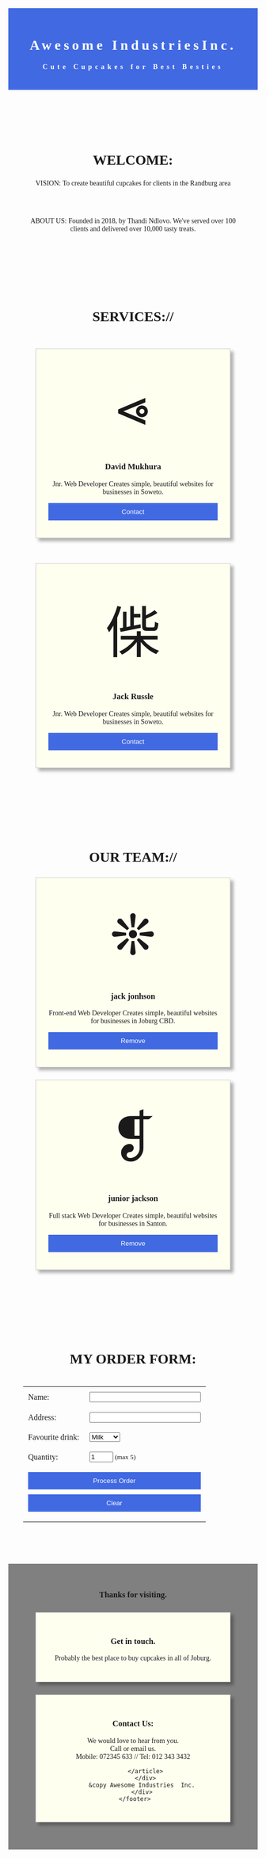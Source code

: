 <head>
    <style>
      body {
        font-family: tahoma;
        text-align: center;
      }
      header {
        letter-spacing: 6px;
        background: royalblue;
        padding: 20px;
        color: white;
      }
      h2 {
        font-size: 2em;
        width: 100%;
      }
      section {
        padding: 30px;
        margin-bottom: 40px;
      }
      .flex-container {
        display: flex;
        justify-content: center;
        flex-wrap: wrap;
      }
      .card {
        border: 1px solid #ccc;
        background-color: ivory;
        margin: 25px;
        padding: 25px;
        box-shadow: 6px 6px 6px rgba(0, 0, 0, 0.3)
      }
      .icons {
        font-size: 8em;
        padding: 25px;
      }
      button, .button {
        background: royalblue;
        border: 0;
        color: white;
        padding: 10px;
        width: 100%;
        margin-bottom: 10px;
      }
      td {
        padding: 10px;
      }
      table {
        margin: auto;
      }
      #my-order{
        background-color: #29C1C4;
        padding: 25px;
        display: none;
      }
      @media (min width: 50em) {
        .card {
          flex-basis: 325px;
        }
        header h1 {
          font-size: 5em;
        }
      }
      .footer{
        padding: 30px;
        background: grey;
      }
    </style>
  </head>
  <body>
    <header>
      <h1>Awesome IndustriesInc.</h1>
      <h4>Cute Cupcakes for Best Besties</h4>
    </header>
    <section>
      <h2>WELCOME:</h2>
      <p>VISION: To create beautiful cupcakes for clients in the Randburg area</p>
      <br><br>
      <p>ABOUT US: Founded in 2018, by Thandi Ndlovo. We've served over 100 clients and delivered over 10,000 tasty treats.</p>
    </section>
    <section class="flex-container">
      <h2>SERVICES://</h2>
      <article class="card">
        <div class="icons "> &#10873</div>
        <h3>David Mukhura </h3>
        <p>Jnr. Web Developer Creates simple, beautiful websites for businesses in Soweto.</p>
        <button> Contact </button>
      </article>
      <article class="card">
        <div class="icons"> &#20584</div>
        <h3>Jack Russle </h3>
        <p>Jnr. Web Developer Creates simple, beautiful websites for businesses in Soweto.</p>
        <button> Contact </button>
      </article>
    </section>
         <section class="container" style="background color: deeppink;">
      <h2>OUR TEAM://</h2>
      <article class="card">
        <div class="icons "> &#10058</div>
        <h3>jack jonhson</h3>
        <p>Front-end Web Developer Creates simple, beautiful websites for businesses in Joburg CBD.</p>
        <button> Remove </button>
      </article>
      <article class="card">
        <div class="icons"> &#10081</div>
        <h3>junior jackson </h3>
        <p>Full stack Web Developer Creates simple, beautiful websites for businesses in Santon.</p>
        <button> Remove </button>
      </article>
    </section>
    <section>
      <h2> MY ORDER FORM: </h2>
      <form id="my-form">
        <table>
          <tr>
            <td> Name: </td>
            <td><input type="text" size="25" name="my-name"></td>
          </tr>
          <tr>
            <td> Address: </td>
            <td><input type="text" size="25" name="my-address"></td>
          </tr>
          <tr>
            <td> Favourite drink: </td>
            <td>
              <select name="my-drink">
                <option> Milk </option>
                <option> Coffee </option>
                <option> Tea </option>
              </select>
            </td>
          </tr>
          <tr>
            <td> Quantity: </td>
            <td><input type="number" name="my-qty" value="1" min="1" max="5">
              <small>(max 5)</small>
            </td>
          </tr>
          <tr> <br>
          </tr>
          <tr>
            <td colspan="2">
              <input class="button" type="button" value="Process Order" onclick="placeOrder();">
              <input class="button" type="reset" value="Clear">
            </td>
          </tr>
        </table>
      </form>
            <div id="my-order">
            </div>  
    </section>
    <script>
     function placeOrder(){
     var orderForm = document.getElementById("my-form");   
     results = "<h3>Success</h3> Here is your order.";
     results += "<br>Name:" +orderForm.elements["my-name"].value;   
     results += "<br>Address: " +
    orderForm.elements["my-address"].value; 
     results += "<br>I like to order: " +
    orderForm.elements["my-drink"].value;
     results += "<Quantity> + " +
    orderForm.elements["my-qty"].value; 
     var orderResults = document.getElementById("my-order"); 
     orderResults.style.display = "block";   
     orderResults.innerHTML = results;
      }
   </script>
    <footer>
       <div class= "footer">
         <h3>Thanks for visiting.</h3>
         <div class= container>
           <article class= "card">
             <h3>Get in touch.</h3>
             <p>       Probably the best place to buy     cupcakes in all of Joburg.
             </p>
           </article>
           <article class= "card">
             <h3>Contact Us:</h3>
             <p>We would love to hear from you.<br>
               Call or email us.</br>
               Mobile: 072345 633 //
               Tel: 012 343 3432
               </p>
               
           </article>
           </div>
         &copy Awesome Industries  Inc.
         </div>
     </footer>
  </body>  
  
  
                   
